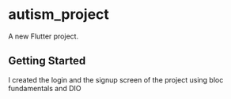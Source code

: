 # autism_project

A new Flutter project.

## Getting Started

I created the login and the signup screen of the project using bloc fundamentals and DIO 
